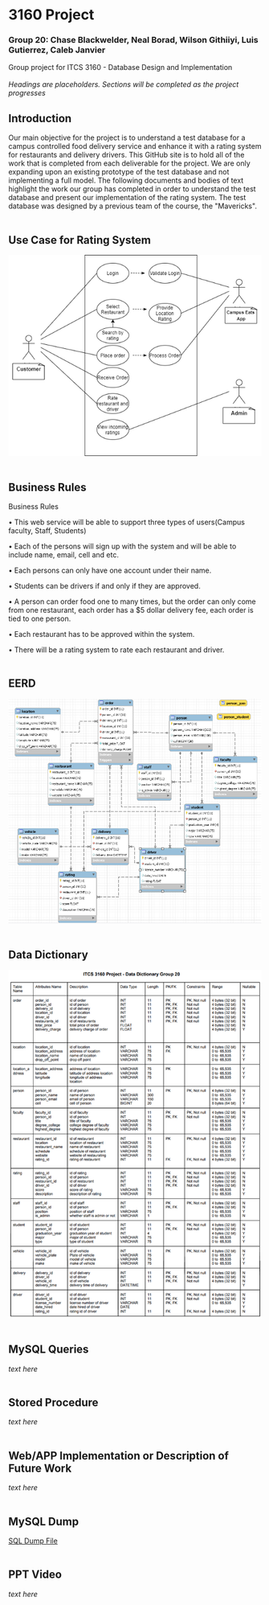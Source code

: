 # 3160 Project
### Group 20: Chase Blackwelder, Neal Borad, Wilson Githiiyi, Luis Gutierrez, Caleb Janvier
Group project for ITCS 3160 -  Database Design and Implementation
<br/>
<br/>
*Headings are placeholders. Sections will be completed as the project progresses*

## Introduction
Our main objective for the project is to understand a test database for a campus controlled food delivery service and enhance it with a rating system for restaurants and delivery drivers. This GitHub site is to hold all of the work that is completed from each deliverable for the project. We are only expanding upon an existing prototype of the test database and not implementing a full model. The following documents and bodies of text highlight the work our group has completed in order to understand the test database and present our implementation of the rating system.
The test database was designed by a previous team of the course, the "Mavericks".
<br/>
<br/>
## Use Case for Rating System
![Image of 3160 Project Use Case for Rating System](https://github.com/chasey55/3160Project/blob/main/images/Rating%20Use%20Case%20Diagram.png)
<br/>
<br/>
## Business Rules
Business Rules

•	This web service will be able to support three types of users(Campus faculty, Staff, Students)

•	Each of the persons will sign up with the system and will be able to include name, email, cell and etc. 

•	Each persons can only have one account under their name. 

•	Students can be drivers if and only if they are approved. 

•	A person can order food one to many times, but the order can only come from one restaurant, each order has a $5 dollar delivery fee, each order is tied to one person.

•	Each restaurant has to be approved within the system.

•	There will be a rating system to rate each restaurant and driver. 
<br/>
<br/>
## EERD
![Image of 3160 Project EERD](https://github.com/chasey55/3160Project/blob/main/images/EERD.PNG)
<br/>
<br/>
## Data Dictionary
![Image of 3160 Project Data Dictionary](https://github.com/chasey55/3160Project/blob/main/images/3160%20Project%20Data%20Dictionary.png) 
<br/>
<br/>
## MySQL Queries
*text here*
<br/>
<br/>
## Stored Procedure
*text here*
<br/>
<br/>
## Web/APP Implementation or Description of Future Work
*text here*
<br/>
<br/>
## MySQL Dump
[SQL Dump File](https://github.com/chasey55/3160Project/tree/main/SQL%20Dump%20File/Dump20201205)
<br/>
<br/>
## PPT Video
*text here*
<br/>
<br/>
